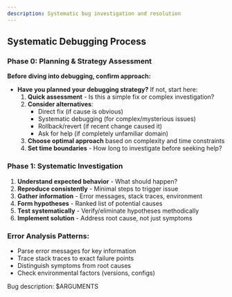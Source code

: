 ```yaml
---
description: Systematic bug investigation and resolution
---
```


## Systematic Debugging Process

### Phase 0: Planning & Strategy Assessment

**Before diving into debugging, confirm approach:**

- **Have you planned your debugging strategy?** If not, start here:
  1. **Quick assessment** - Is this a simple fix or complex investigation?
  2. **Consider alternatives**:
     - Direct fix (if cause is obvious)
     - Systematic debugging (for complex/mysterious issues)
     - Rollback/revert (if recent change caused it)
     - Ask for help (if completely unfamiliar domain)
  3. **Choose optimal approach** based on complexity and time constraints
  4. **Set time boundaries** - How long to investigate before seeking help?

### Phase 1: Systematic Investigation

1. **Understand expected behavior** - What should happen?
2. **Reproduce consistently** - Minimal steps to trigger issue
3. **Gather information** - Error messages, stack traces, environment
4. **Form hypotheses** - Ranked list of potential causes
5. **Test systematically** - Verify/eliminate hypotheses methodically
6. **Implement solution** - Address root cause, not just symptoms

### Error Analysis Patterns:

- Parse error messages for key information
- Trace stack traces to exact failure points
- Distinguish symptoms from root causes
- Check environmental factors (versions, configs)

Bug description: $ARGUMENTS

